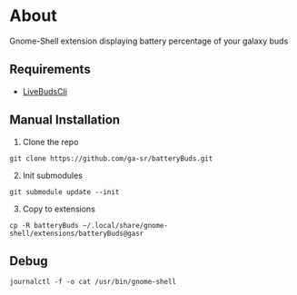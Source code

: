 # About
Gnome-Shell extension displaying battery percentage of your galaxy buds

## Requirements
* [LiveBudsCli](https://github.com/JojiiOfficial/LiveBudsCli)

## Manual Installation
1. Clone the repo
```
git clone https://github.com/ga-sr/batteryBuds.git
```
2. Init submodules
```
git submodule update --init
```
3. Copy to extensions
```
cp -R batteryBuds ~/.local/share/gnome-shell/extensions/batteryBuds@gasr
```

## Debug
```
journalctl -f -o cat /usr/bin/gnome-shell
```
